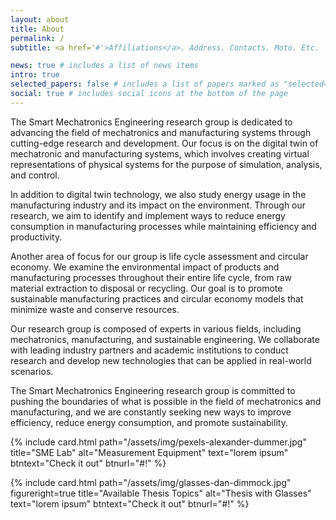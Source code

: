 ```yaml
---
layout: about
title: About
permalink: /
subtitle: <a href='#'>Affiliations</a>. Address. Contacts. Moto. Etc.

news: true # includes a list of news items
intro: true
selected_papers: false # includes a list of papers marked as "selected={true}"
social: true # includes social icons at the bottom of the page
---
```


The Smart Mechatronics Engineering research group is dedicated to advancing the field of mechatronics and manufacturing systems through cutting-edge research and development. Our focus is on the digital twin of mechatronic and manufacturing systems, which involves creating virtual representations of physical systems for the purpose of simulation, analysis, and control.

In addition to digital twin technology, we also study energy usage in the manufacturing industry and its impact on the environment. Through our research, we aim to identify and implement ways to reduce energy consumption in manufacturing processes while maintaining efficiency and productivity.

Another area of focus for our group is life cycle assessment and circular economy. We examine the environmental impact of products and manufacturing processes throughout their entire life cycle, from raw material extraction to disposal or recycling. Our goal is to promote sustainable manufacturing practices and circular economy models that minimize waste and conserve resources.

Our research group is composed of experts in various fields, including mechatronics, manufacturing, and sustainable engineering. We collaborate with leading industry partners and academic institutions to conduct research and develop new technologies that can be applied in real-world scenarios.

The Smart Mechatronics Engineering research group is committed to pushing the boundaries of what is possible in the field of mechatronics and manufacturing, and we are constantly seeking new ways to improve efficiency, reduce energy consumption, and promote sustainability.

{%
    include card.html
    path="/assets/img/pexels-alexander-dummer.jpg"
    title="SME Lab"
    alt="Measurement Equipment"
    text="lorem ipsum"
    btntext="Check it out"
    btnurl="#!"
%}

{%
    include card.html
    path="/assets/img/glasses-dan-dimmock.jpg"
    figureright=true
    title="Available Thesis Topics"
    alt="Thesis with Glasses"
    text="lorem ipsum"
    btntext="Check it out"
    btnurl="#!"
%}
